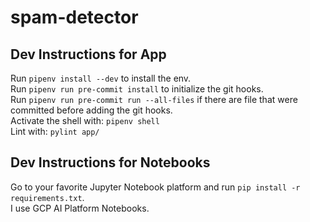 # spam-detector

## Dev Instructions for App
Run `pipenv install --dev` to install the env.  
Run `pipenv run pre-commit install` to initialize the git hooks.  
Run `pipenv run pre-commit run --all-files` if there are file that were committed before adding the git hooks.  
Activate the shell with: `pipenv shell`  
Lint with: `pylint app/`  

## Dev Instructions for Notebooks
Go to your favorite Jupyter Notebook platform and run `pip install -r requirements.txt`.  
I use GCP AI Platform Notebooks.  
